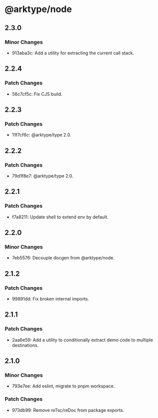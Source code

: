 # @arktype/node

## 2.3.0

### Minor Changes

-   913aba3c: Add a utility for extracting the current call stack.

## 2.2.4

### Patch Changes

-   56c7cf5c: Fix CJS build.

## 2.2.3

### Patch Changes

-   11f7cf6c: @arktype/type 2.0.

## 2.2.2

### Patch Changes

-   79d1f8e7: @arktype/type 2.0.

## 2.2.1

### Patch Changes

-   f7a8211: Update shell to extend env by default.

## 2.2.0

### Minor Changes

-   7eb5576: Decouple docgen from @arktype/node.

## 2.1.2

### Patch Changes

-   99891dd: Fix broken internal imports.

## 2.1.1

### Patch Changes

-   2aa6e59: Add a utility to conditionally extract demo code to multiple destinations.

## 2.1.0

### Minor Changes

-   793e7ee: Add eslint, migrate to pnpm workspace.

### Patch Changes

-   973db99: Remove reTsc/reDoc from package exports.
